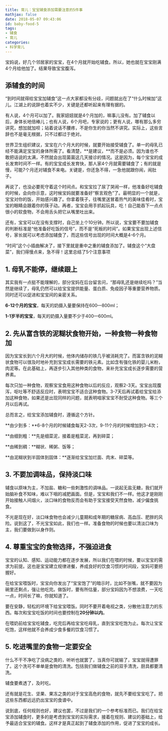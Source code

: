 ```yaml
---
title: 育儿：宝宝辅食添加需要注意的5件事
mathjax: false
date: 2018-05-07 09:43:06
id: baby-food-5
tags:
- 辅食
- 育儿
categories:
- 科学育儿
---
```


宝妈说，好几个邻居家的宝宝，在4个月就开始吃辅食。所以，她也就在宝宝刚满4个月给他加了。结果导致宝宝腹泻。

<!---more--->

## 添辅食的时间

“到时间就得给宝宝加辅食”这一点大家都没有分歧，问题就出在了“什么时候加”这儿。江湖上的说辞也着实不少，关键是还都听起来有理有据的。

有人说，4个月可以加了。我家妞妞就是4个月加的，嘛事儿没有。加了辅食以后，身体长地倍棒儿；也有人说，6个月吧，专家说的；更有人说，哪有那么多穷讲究，想加就加呗；站着说话不腰疼，不是你生的你当然不讲究。实际上，这些言辞也不是毫无根据，只不过都过于绝对。

世界卫生组织建议，宝宝在六个月大的时候，就要开始接受辅食了。单一的母乳已经不能满足宝宝的身体所需了。看清楚，**是建议，**而不是必须。因为谁也不敢把话说的太满，不然就会出现菌菌这几天接诊的情况。这是因为，每个宝宝的成长发育时间不一样。有的宝宝成长发育快，那人家4个月就需要辅食了；有的就是慢，可能7个月还对辅食不来电。关键是，你还急不得，一急他就跟你闹，闹肚子。

再说了，也没必要死守着这个时间点。和宝宝拉了尿了哭闹一样，他准备好吃辅食的时候，会向你示意，这时候宝妈就要准备好“察言观色”了。最明显的一个就是，宝宝对你的饭，开始感兴趣了。你拿着筷子，往嘴里送冒着热气的美味佳肴时，宝宝的眼睛会跟着你的筷子动。再者，宝宝会用手抓起玩具，吃！自己能吞下一点点很小的软食物，不会用舌头把它从嘴里吐出来。

还有，宝宝可以在没有支撑时，自己坐上个10分钟。所以说，宝宝要不要加辅食的判断标准是“他准备好吃饭的信号”，而不是“死板的时间”。如果宝宝出现上述信号，家长就可以考虑添加辅食了，而这些信号出现的时间大概是4-6个月。

“时间”这个小插曲解决了，接下里就是重中之重的辅食添加了。辅食这个“大盘菜”，我们得慢点来，急不得！这里总结了5个注意事项

## 1. 母乳不能停，继续跟上

其实我有一点挺不能理解的，部分宝妈在后台留言问，“那母乳还是继续吃吗？”当然是继续了，母乳仍然可以给宝宝提供能量、蛋白质、免疫因子等重要营养物质。同时还可以促进和宝宝间的亲密关系。

**6-12个月的宝宝**，每天的奶摄入量要保持在600—800ml；

**1-1岁半的宝宝**，每天的奶摄入量要不少于400—600ml。

## 2. 先从富含铁的泥糊状食物开始，一种食物一种食物加

因为宝宝长到六个月大的时候，他体内储存的铁几乎被消耗完了。而富含铁的泥糊状食物可以很及时地补充到宝宝成长需要的铁元素。比如含有强化铁的婴儿米粉，肉泥等。在此基础上，再逐步引入其他种类的食物，来补充宝宝成长逐步需要的营养素。

每次只加一种食物，观察宝宝食用这种食物以后的反应，观察2-3天。宝宝出现腹泻，呕吐等不舒适反应时，表明宝宝不适合这种食物。3-7天后再试着给宝宝给添加这种食物，如果还是出现同样的问题，就表明咱家宝宝不耐受这种食物。等三个月以后再试。

总而言之，给宝宝添加辅食时，遵循这个方针。

**由少到多：**6-8个月的时候辅食每天2-3次，9-11个月的时候增加到3-4次；

**由细到粗：**先是细菜泥，接着是粗菜泥，再到碎菜；

**由稀到稠：**糊状、稀粥、饭等；

**由泥糊状到半固体到固体：**逐渐给宝宝加烂面、肉末、碎菜等。

## 3. 不要加调味品，保持淡口味

辅食以原味为主，不加盐、糖和一些刺激性的调味品。一说起无盐无糖，我们就开始脑补食不知味，难以下咽的减肥画面。但是，宝宝和我们不一样。他这才是刚刚开始接触人间烟火，淡口味的食物反而会有助于宝宝接受天然食物，减少偏食挑食。

不光是现在好，淡口味食物也会减少儿童期和成年期的糖尿病、高血压、肥胖的风险。说到这了，不光宝宝如此，我们也一样。准备食物的时候也要以清淡口味为主，我们要做到以身作则。

## 4. 尊重宝宝的食物选择，不强迫进食

宝宝的认知、感知、运动能力都在逐步发展，所以我们在喂的时候，要以宝宝的需求为前提。这也是宝宝建立规律进餐，养成良好的饮食习惯的时间段，宝妈可要把握好。

在给宝宝喂饭时，宝宝向你发出了“宝宝饱了”的暗示时，比如不张嘴，就不要因为碗里还剩点，强让他吃完。做饭时，要有所估量，部分宝妈因为不想浪费，一天吃一点，时间长了嘛，你就知道了。

要在安静，轻松的环境下给宝宝喂饭。同时不要开着电视之类，分散他注意力的东西。每次和宝宝吃饭的时间也要控制在**20分钟以内**。

在喂奶前给宝宝吃辅食，吃完后再给宝宝吃母乳，直到宝宝吃饱为止。每次让宝宝吃饱，这样他就不会养成少食多餐的饮食习惯了。

## 5. 吃进嘴里的食物一定要安全

什么不干不净吃了没病之类的，听听也就罢了，当真你可就输了，宝宝就得遭罪了。这个洗可不单单是食物的清洗。包括我们做辅食之前的双手清洗，厨具都要清洗。

辅食要煮透了，及时吃。

还有就是花生、坚果、果冻之类的对于宝宝高危的食物，就先不要给宝宝吃了。把这些东西都远远扔出宝宝的食谱中。

说到底，任何规则也好，建议也罢，不过是我们的一个参考标准而已。我们在给宝宝添加辅食时，更多的是考虑到宝宝的实际需求，接着在规则、建议的基础上，给予最适合宝宝的辅食。这样才是真正起到了辅食添加的作用，促进了宝宝的成长。